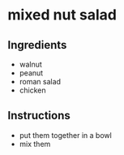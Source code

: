 # mixed nut salad

## Ingredients

- walnut
- peanut
- roman salad
- chicken


## Instructions

- put them together in a bowl
- mix them
